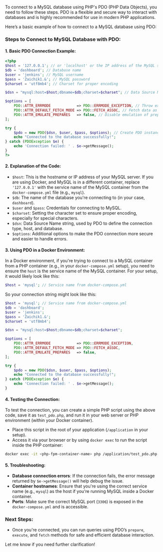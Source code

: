To connect to a MySQL database using PHP's PDO (PHP Data Objects), you need to follow these steps. PDO is a flexible and secure way to interact with databases and is highly recommended for use in modern PHP applications.

Here’s a basic example of how to connect to a MySQL database using PDO:

### Steps to Connect to MySQL Database with PDO:

#### 1. **Basic PDO Connection Example**:

```php
<?php
$host = '127.0.0.1'; // or 'localhost' or the IP address of the MySQL server
$db = 'dashboard'; // Database name
$user = 'jenkins'; // MySQL username
$pass = 'Zaichik1.&'; // MySQL password
$charset = 'utf8mb4'; // Charset for proper encoding

$dsn = "mysql:host=$host;dbname=$db;charset=$charset"; // Data Source Name

$options = [
    PDO::ATTR_ERRMODE            => PDO::ERRMODE_EXCEPTION, // Throw exceptions on errors
    PDO::ATTR_DEFAULT_FETCH_MODE => PDO::FETCH_ASSOC, // Fetch data as associative arrays
    PDO::ATTR_EMULATE_PREPARES   => false, // Disable emulation of prepared statements
];

try {
    $pdo = new PDO($dsn, $user, $pass, $options); // Create PDO instance
    echo "Connected to the database successfully!";
} catch (PDOException $e) {
    echo 'Connection failed: ' . $e->getMessage();
}
?>
```

#### 2. **Explanation of the Code**:

- `$host`: This is the hostname or IP address of your MySQL server. If you are using Docker, and MySQL is in a different container, replace `'127.0.0.1'` with the service name of the MySQL container from the `docker-compose.yml` file (e.g., `mysql`).
- `$db`: The name of the database you're connecting to (in your case, `dashboard`).
- `$user` and `$pass`: Credentials for connecting to MySQL.
- `$charset`: Setting the character set to ensure proper encoding, especially for special characters.
- `$dsn`: Data Source Name string, used by PDO to define the connection type, host, and database.
- `$options`: Additional options to make the PDO connection more secure and easier to handle errors.

#### 3. **Using PDO in a Docker Environment**:

In a Docker environment, if you're trying to connect to a MySQL container from a PHP container (e.g., in your `docker-compose.yml` setup), you need to ensure the `host` is the service name of the MySQL container. For your setup, it would likely look like this:

```php
$host = 'mysql'; // Service name from docker-compose.yml
```

So your connection string might look like this:

```php
$host = 'mysql'; // Service name from docker-compose.yml
$db = 'dashboard';
$user = 'jenkins';
$pass = 'Zaichik1.&';
$charset = 'utf8mb4';

$dsn = "mysql:host=$host;dbname=$db;charset=$charset";

$options = [
    PDO::ATTR_ERRMODE            => PDO::ERRMODE_EXCEPTION,
    PDO::ATTR_DEFAULT_FETCH_MODE => PDO::FETCH_ASSOC,
    PDO::ATTR_EMULATE_PREPARES   => false,
];

try {
    $pdo = new PDO($dsn, $user, $pass, $options);
    echo "Connected to the database successfully!";
} catch (PDOException $e) {
    echo 'Connection failed: ' . $e->getMessage();
}
```

#### 4. **Testing the Connection**:

To test the connection, you can create a simple PHP script using the above code, save it as `test_pdo.php`, and run it in your web server or PHP environment (within your Docker container).

- Place this script in the root of your application (`/application` in your setup).
- Access it via your browser or by using `docker exec` to run the script inside the PHP container:
  
```bash
docker exec -it <php-fpm-container-name> php /application/test_pdo.php
```

#### 5. **Troubleshooting**:
- **Database connection errors**: If the connection fails, the error message returned by `$e->getMessage()` will help debug the issue.
- **Container hostnames**: Ensure that you're using the correct service name (e.g., `mysql`) as the host if you're running MySQL inside a Docker container.
- **Ports**: Make sure the correct MySQL port (`3306`) is exposed in the `docker-compose.yml` and is accessible.

### Next Steps:

- Once you're connected, you can run queries using PDO’s `prepare`, `execute`, and `fetch` methods for safe and efficient database interaction.

Let me know if you need further clarification!
